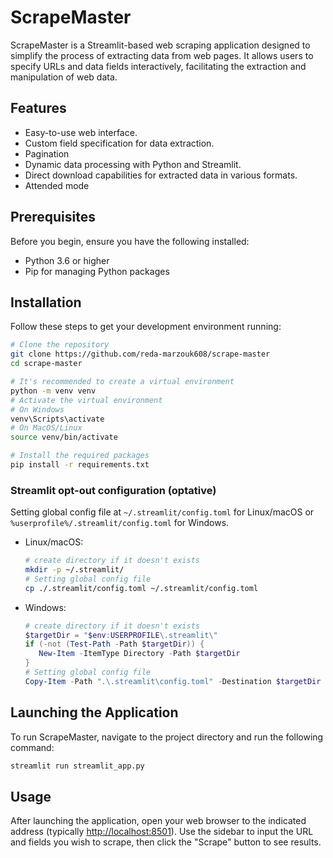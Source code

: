 # ScrapeMaster

ScrapeMaster is a Streamlit-based web scraping application designed to simplify the process of extracting data from web pages. It allows users to specify URLs and data fields interactively, facilitating the extraction and manipulation of web data.

## Features

- Easy-to-use web interface.
- Custom field specification for data extraction.
- Pagination
- Dynamic data processing with Python and Streamlit.
- Direct download capabilities for extracted data in various formats.
- Attended mode

## Prerequisites

Before you begin, ensure you have the following installed:

- Python 3.6 or higher
- Pip for managing Python packages

## Installation

Follow these steps to get your development environment running:

```bash
# Clone the repository
git clone https://github.com/reda-marzouk608/scrape-master
cd scrape-master

# It's recommended to create a virtual environment
python -m venv venv
# Activate the virtual environment
# On Windows
venv\Scripts\activate
# On MacOS/Linux
source venv/bin/activate

# Install the required packages
pip install -r requirements.txt
```
### Streamlit opt-out configuration (optative)

Setting global config file at `~/.streamlit/config.toml` for Linux/macOS or `%userprofile%/.streamlit/config.toml` for Windows.

- Linux/macOS:

  ```bash
  # create directory if it doesn't exists
  mkdir -p ~/.streamlit/
  # Setting global config file
  cp ./.streamlit/config.toml ~/.streamlit/config.toml
  ```

- Windows:

  ```powershell
  # create directory if it doesn't exists
  $targetDir = "$env:USERPROFILE\.streamlit\"
  if (-not (Test-Path -Path $targetDir)) {
     New-Item -ItemType Directory -Path $targetDir
  }
  # Setting global config file
  Copy-Item -Path ".\.streamlit\config.toml" -Destination $targetDir
  ```

## Launching the Application

To run ScrapeMaster, navigate to the project directory and run the following command:

```bash
streamlit run streamlit_app.py
```

## Usage

After launching the application, open your web browser to the indicated address (typically <http://localhost:8501>). Use the sidebar to input the URL and fields you wish to scrape, then click the "Scrape" button to see results.
